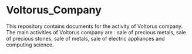# Voltorus_Company
This repository contains documents for the activity of Voltorus company.
The main activities of Voltorus company are : sale of precious metals, sale of precious stones, sale of metals, sale of electric appliances and computing science.
